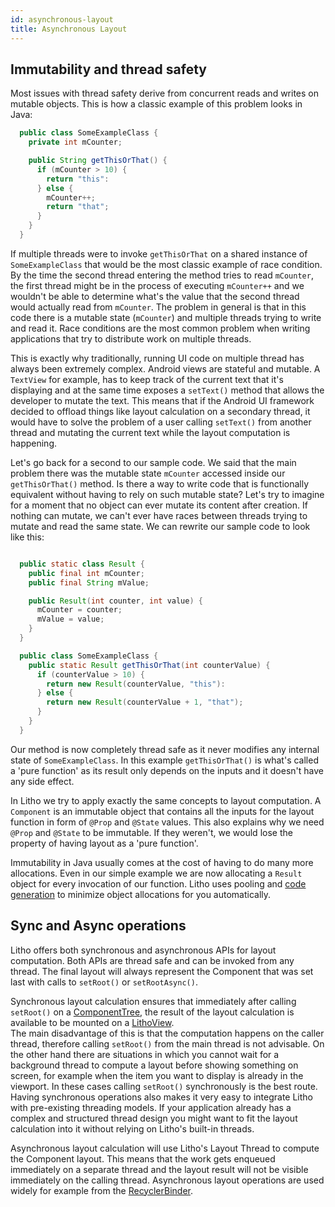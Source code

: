 ```yaml
---
id: asynchronous-layout
title: Asynchronous Layout
---
```


## Immutability and thread safety

Most issues with thread safety derive from concurrent reads and writes on mutable objects. This is how a classic example of this problem looks in Java:

``` java
  public class SomeExampleClass {
    private int mCounter;

    public String getThisOrThat() {
      if (mCounter > 10) {
        return "this":
      } else {
        mCounter++;
        return "that";
      }
    }
  }

```
If multiple threads were to invoke `getThisOrThat` on a shared instance of `SomeExampleClass` that would be the most classic example of race condition. By the time the second thread entering the method tries to read `mCounter`, the first thread might be in the process of executing `mCounter++` and we wouldn't be able to determine what's the value that the second thread would actually read from `mCounter`.
The problem in general is that in this code there is a mutable state (`mCounter`) and multiple threads trying to write and read it.
Race conditions are the most common problem when writing applications that try to distribute work on multiple threads.

This is exactly why traditionally, running UI code on multiple thread has always been extremely complex.
Android views are stateful and mutable. A `TextView` for example, has to keep track of the current text that it's displaying and at the same time exposes a `setText()` method that allows the developer to mutate the text.
This means that if the Android UI framework decided to offload things like layout calculation on a secondary thread, it would have to solve the problem of a user calling `setText()` from another thread and mutating the current text while
the layout computation is happening.

Let's go back for a second to our sample code. We said that the main problem there was the mutable state `mCounter` accessed inside our `getThisOrThat()` method. Is there a way to write code that is functionally equivalent without having to rely on such mutable state?
Let's try to imagine for a moment that no object can ever mutate its content after creation. If nothing can mutate, we can't ever have races between threads trying to mutate and read the same state.
We can rewrite our sample code to look like this:

``` java

  public static class Result {
    public final int mCounter;
    public final String mValue;

    public Result(int counter, int value) {
      mCounter = counter;
      mValue = value;
    }
  }

  public class SomeExampleClass {
    public static Result getThisOrThat(int counterValue) {
      if (counterValue > 10) {
        return new Result(counterValue, "this"):
      } else {
        return new Result(counterValue + 1, "that");
      }
    }
  }

```

Our method is now completely thread safe as it never modifies any internal state of `SomeExampleClass`. In this example `getThisOrThat()` is what's called a 'pure function' as its result only depends on the inputs and it doesn't have any side effect.

In Litho we try to apply exactly the same concepts to layout computation. A `Component` is an immutable object that contains all the inputs for the layout function in form of `@Prop` and `@State` values. This also explains why we need `@Prop` and `@State` to be immutable. If they weren't, we would lose the property of having layout as a 'pure function'.

Immutability in Java usually comes at the cost of having to do many more allocations. Even in our simple example we are now allocating a `Result` object for every invocation of our function. Litho uses pooling and [code generation](/docs/codegen) to minimize object allocations for you automatically.

## Sync and Async operations

Litho offers both synchronous and asynchronous APIs for layout computation. Both APIs are thread safe and can be invoked from any thread. The final layout will always represent the Component that was set last with calls to `setRoot()` or `setRootAsync()`.

Synchronous layout calculation ensures that immediately after calling `setRoot()` on a [ComponentTree](/javadoc/com/facebook/litho/ComponentTree), the result of the layout calculation is available to be mounted on a [LithoView](/javadoc/com/facebook/litho/LithoView).  
The main disadvantage of this is that the computation happens on the caller thread, therefore calling `setRoot()` from the main thread is not advisable. On the other hand there are situations in which you cannot wait for a background thread to compute a layout before showing something on screen, for example when the item you want to display is already in the viewport. In these cases calling `setRoot()` synchronously is the best route.
Having synchronous operations also makes it very easy to integrate Litho with pre-existing threading models. If your application already has a complex and structured thread design you might want to fit the layout calculation into it without relying on Litho's built-in threads.

Asynchronous layout calculation will use Litho's Layout Thread to compute the Component layout. This means that the work gets enqueued immediately on a separate thread and the layout result will not be visible immediately on the calling thread. Asynchronous layout operations are used widely for example from the [RecyclerBinder](/docs/recycler-component).
